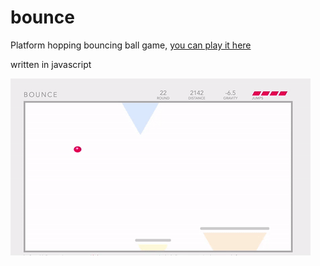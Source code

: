 # bounce


Platform hopping bouncing ball game, [you can play it here](http://www.scottmichael.net/bounce)

written in javascript

[![when things get crazy](https://raw.githubusercontent.com/smichaelrogers/bounce/master/bouncegif.gif)](https://smichaelrogers.github.io/bounce)
